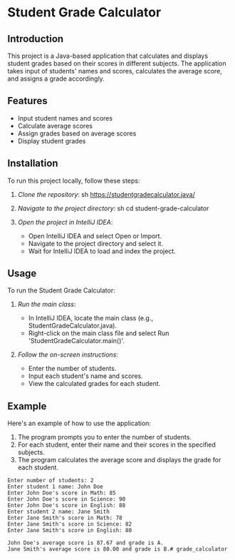 # Student Grade Calculator

## Introduction
This project is a Java-based application that calculates and displays student grades based on their scores in different subjects. The application takes input of students' names and scores, calculates the average score, and assigns a grade accordingly.

## Features
- Input student names and scores
- Calculate average scores
- Assign grades based on average scores
- Display student grades

## Installation
To run this project locally, follow these steps:

1. *Clone the repository*:
    sh
   https://studentgradecalculator.java/

2. *Navigate to the project directory*:
    sh
    cd student-grade-calculator
    

3. *Open the project in IntelliJ IDEA*:
    - Open IntelliJ IDEA and select Open or Import.
    - Navigate to the project directory and select it.
    - Wait for IntelliJ IDEA to load and index the project.

## Usage
To run the Student Grade Calculator:

1. *Run the main class*:
    - In IntelliJ IDEA, locate the main class (e.g., StudentGradeCalculator.java).
    - Right-click on the main class file and select Run 'StudentGradeCalculator.main()'.

2. *Follow the on-screen instructions*:
    - Enter the number of students.
    - Input each student's name and scores.
    - View the calculated grades for each student.

## Example
Here's an example of how to use the application:

1. The program prompts you to enter the number of students.
2. For each student, enter their name and their scores in the specified subjects.
3. The program calculates the average score and displays the grade for each student.

```plaintext
Enter number of students: 2
Enter student 1 name: John Doe
Enter John Doe's score in Math: 85
Enter John Doe's score in Science: 90
Enter John Doe's score in English: 88
Enter student 2 name: Jane Smith
Enter Jane Smith's score in Math: 78
Enter Jane Smith's score in Science: 82
Enter Jane Smith's score in English: 80

John Doe's average score is 87.67 and grade is A.
Jane Smith's average score is 80.00 and grade is B.# grade_calculator
